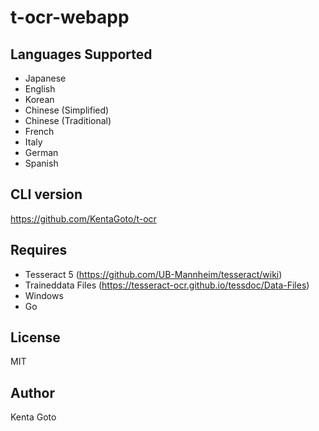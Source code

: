 # t-ocr-webapp

## Languages Supported
- Japanese
- English
- Korean
- Chinese (Simplified)
- Chinese (Traditional)
- French
- Italy
- German
- Spanish

## CLI version
https://github.com/KentaGoto/t-ocr

## Requires
- Tesseract 5 (https://github.com/UB-Mannheim/tesseract/wiki)
- Traineddata Files (https://tesseract-ocr.github.io/tessdoc/Data-Files)
- Windows
- Go

## License
MIT

## Author
Kenta Goto
